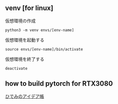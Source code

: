 ## venv [for linux]
仮想環境の作成
```
python3 -m venv envs/[env-name]
```
仮想環境を起動する
```
source envs/[env-name]/bin/activate
```
仮想環境を終了する
```
deactivate
```

## how to build pytorch for RTX3080
[ひでみのアイデア帳](https://sweetcafe.jp/?*20201030-202053)
